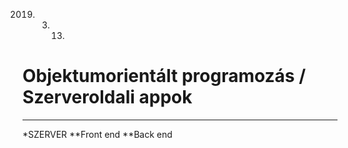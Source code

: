 2019. 03. 13.
# Objektumorientált programozás / Szerveroldali appok
***
*SZERVER
**Front end
**Back end
